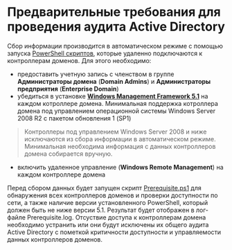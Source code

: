 # Предварительные требования для проведения аудита Active Directory

Сбор информации производится в автоматическом режиме с помощью запуска [PowerShell скриптов](/PowerShell/), которые удаленно подключаются к контроллерам доменов. Для этого необходимо:
- предоставить учетную запись с членством в группе **Администраторы домена** (**Domain Admins**) и **Администраторы предприятия** (**Enterprise Domain**)
- убедиться в установке [**Windows Management Framework 5.1**](https://docs.microsoft.com/ru-ru/powershell/scripting/windows-powershell/wmf/overview?view=powershell-7.2) на каждом котроллере домена. Минимальная поддержка котроллера домена под управлением операционной системы Windows Server 2008 R2 с пакетом обновления 1 (SP1)

> Контроллеры под управлением Windows Server 2008 и ниже исключаются из сбора информации в автоматическом режиме. Минимальная необходима информация с данных контроллеров домена собирается вручную.

- включить удаленное управление (**Windows Remote Management**) на каждом контроллере домена

Перед сбором данных будет запущен скрипт [Prerequisite.ps1](/PowerShell/Prerequisite.ps1) для обнаружения всех контроллеров доменов и проверки доступности по сети, а также наличие версии установленного PowerShell, который должен быть не ниже версии 5.1. Результат будет отображен в лог-файле Prerequisite.log. Отсуствие доступа к контроллерам домена необходимо устранить или они будут исключены их общего аудита Active Directory с пометкой критичности доступности и управляемости данных контроллеров доменов.